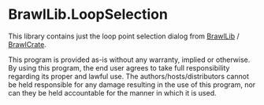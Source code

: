 BrawlLib.LoopSelection
======================

This library contains just the loop point selection dialog from [BrawlLib](https://github.com/libertyernie/brawltools) / [BrawlCrate](https://github.com/soopercool101/BrawlCrate).

This program is provided as-is without any warranty, implied or otherwise.
By using this program, the end user agrees to take full responsibility
regarding its proper and lawful use. The authors/hosts/distributors cannot be 
held responsible for any damage resulting in the use of this program, nor can 
they be held accountable for the manner in which it is used.
